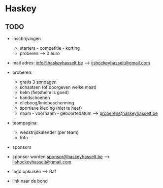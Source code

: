 # Haskey

## TODO

- inschrijvingen
  - starters - competitie - korting
  - proberen --> 0 euro

- mail adres: 
  info@haskeyhasselt.be --> ijshockeyhasselt@gmail.com 

- proberen:
  - gratis 3 zondagen
  - schaatsen (of doorgeven welke maat)
  - helm (fietshelm is goed)
  - handschoenen 
  - elleboog/kniebescherming
  - sportieve kleding (niet te heet)
  - naam - voornaam - geboortedatum --> proberen@haskeyhasselt.be

- teampagina:
  - wedstrijdkalender (per team)
  - foto

- sponsors

- sponsor worden
  sponsor@haskeyhasselt.be --> ijshockeyhasselt@gmail.com 

- logo opkuisen --> Raf

- link naar de bond